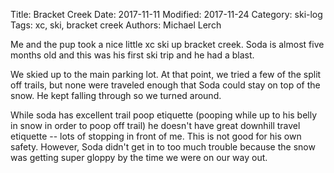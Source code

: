 Title: Bracket Creek
Date: 2017-11-11
Modified: 2017-11-24
Category: ski-log
Tags: xc, ski, bracket creek
Authors: Michael Lerch


Me and the pup took a nice little xc ski up bracket creek.  Soda is almost five
months old and this was his first ski trip and he had a blast.

We skied up to the main parking lot.  At that point, we tried a few of the
split off trails, but none were traveled enough that Soda could stay on top of
the snow.  He kept falling through so we turned around.

While soda has excellent trail poop etiquette (pooping while up to his belly
in snow in order to poop off trail) he doesn't have great downhill travel
etiquette -- lots of stopping in front of me.  This is not good for his own
safety.  However, Soda didn't get in to too much trouble because the snow was
getting super gloppy by the time we were on our way out.

